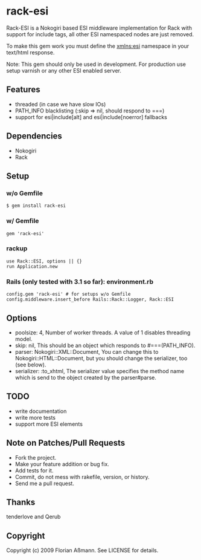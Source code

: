 # rack-esi

Rack-ESI is a Nokogiri based ESI middleware implementation for Rack with support for include tags, all other ESI namespaced nodes are just removed.

To make this gem work you must define the [xmlns:esi](http://www.edge-delivery.org/esi/1.0) namespace in your text/html response.

Note: This gem should only be used in development. For production use setup varnish or any other ESI enabled server.

## Features

 * threaded (in case we have slow IOs)
 * PATH_INFO blacklisting (:skip => nil, should respond to ===)
 * support for esi|include[alt] and esi|include[noerror] fallbacks

## Dependencies

 * Nokogiri
 * Rack

## Setup

### w/o Gemfile

    $ gem install rack-esi

### w/ Gemfile

    gem 'rack-esi'

### rackup

    use Rack::ESI, options || {}
    run Application.new

### Rails (only tested with 3.1 so far): environment.rb

    config.gem 'rack-esi' # for setups w/o Gemfile
    config.middleware.insert_before Rails::Rack::Logger, Rack::ESI

## Options

 * poolsize: 4,
   Number of worker threads. A value of 1 disables threading model.
 * skip: nil,
   This should be an object which responds to #===(PATH_INFO).
 * parser: Nokogiri::XML::Document,
   You can change this to Nokogiri::HTML::Document, but you should change the serializer, too (see below).
 * serializer: :to_xhtml,
   The serializer value specifies the method name which is send to the object created by the parser#parse.

## TODO

 * write documentation
 * write more tests
 * support more ESI elements

## Note on Patches/Pull Requests
 
 * Fork the project.
 * Make your feature addition or bug fix.
 * Add tests for it.
 * Commit, do not mess with rakefile, version, or history.
 * Send me a pull request.

## Thanks

tenderlove and Qerub

## Copyright

Copyright (c) 2009 Florian Aßmann. See LICENSE for details.
